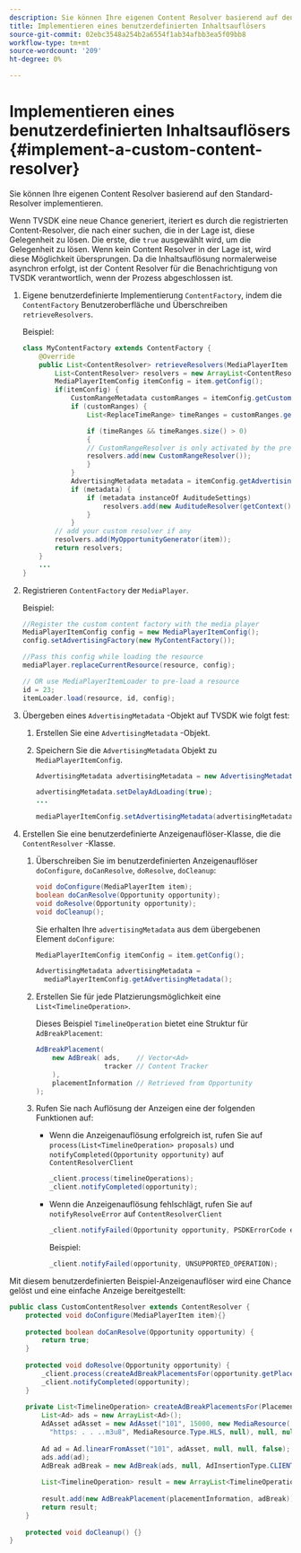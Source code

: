```yaml
---
description: Sie können Ihre eigenen Content Resolver basierend auf den Standard-Resolver implementieren.
title: Implementieren eines benutzerdefinierten Inhaltsauflösers
source-git-commit: 02ebc3548a254b2a6554f1ab34afbb3ea5f09bb8
workflow-type: tm+mt
source-wordcount: '209'
ht-degree: 0%

---
```


# Implementieren eines benutzerdefinierten Inhaltsauflösers {#implement-a-custom-content-resolver}

Sie können Ihre eigenen Content Resolver basierend auf den Standard-Resolver implementieren.

Wenn TVSDK eine neue Chance generiert, iteriert es durch die registrierten Content-Resolver, die nach einer suchen, die in der Lage ist, diese Gelegenheit zu lösen. Die erste, die `true` ausgewählt wird, um die Gelegenheit zu lösen. Wenn kein Content Resolver in der Lage ist, wird diese Möglichkeit übersprungen. Da die Inhaltsauflösung normalerweise asynchron erfolgt, ist der Content Resolver für die Benachrichtigung von TVSDK verantwortlich, wenn der Prozess abgeschlossen ist.

1. Eigene benutzerdefinierte Implementierung `ContentFactory`, indem die `ContentFactory` Benutzeroberfläche und Überschreiben `retrieveResolvers`.

   Beispiel:

   ```java
   class MyContentFactory extends ContentFactory { 
       @Override 
       public List<ContentResolver> retrieveResolvers(MediaPlayerItem item) { 
           List<ContentResolver> resolvers = new ArrayList<ContentResolver>(); 
           MediaPlayerItemConfig itemConfig = item.getConfig(); 
           if(itemConfig) { 
               CustomRangeMetadata customRanges = itemConfig.getCustomRangeMetadata(); 
               if (customRanges) { 
                   List<ReplaceTimeRange> timeRanges = customRanges.getTimeRangeList(); 
   
                   if (timeRanges && timeRanges.size() > 0) 
                   { 
                   // CustomRangeResolver is only activated by the presence of CustomRanges in configuration 
                   resolvers.add(new CustomRangeResolver()); 
                   } 
               } 
               AdvertisingMetadata metadata = itemConfig.getAdvertisingMetadata(); 
               if (metadata) { 
                   if (metadata instanceOf AuditudeSettings)  
                       resolvers.add(new AuditudeResolver(getContext());    
                   } 
               } 
           // add your custom resolver if any 
           resolvers.add(MyOpportunityGenerator(item)); 
           return resolvers; 
       } 
       ... 
   } 
   ```

1. Registrieren `ContentFactory` der `MediaPlayer`.

   Beispiel:

   ```java
   //Register the custom content factory with the media player 
   MediaPlayerItemConfig config = new MediaPlayerItemConfig(); 
   config.setAdvertisingFactory(new MyContentFactory()); 
   
   //Pass this config while loading the resource 
   mediaPlayer.replaceCurrentResource(resource, config); 
   
   // OR use MediaPlayerItemLoader to pre-load a resource 
   id = 23; 
   itemLoader.load(resource, id, config);
   ```

1. Übergeben eines `AdvertisingMetadata` -Objekt auf TVSDK wie folgt fest:
   1. Erstellen Sie eine `AdvertisingMetadata` -Objekt.
   1. Speichern Sie die `AdvertisingMetadata` Objekt zu `MediaPlayerItemConfig`.

      ```java
      AdvertisingMetadata advertisingMetadata = new AdvertisingMetadata(); 
      
      advertisingMetadata.setDelayAdLoading(true); 
      ... 
      
      mediaPlayerItemConfig.setAdvertisingMetadata(advertisingMetadata); 
      ```

1. Erstellen Sie eine benutzerdefinierte Anzeigenauflöser-Klasse, die die `ContentResolver` -Klasse.
   1. Überschreiben Sie im benutzerdefinierten Anzeigenauflöser `doConfigure`, `doCanResolve`, `doResolve`, `doCleanup`:

      ```java
      void doConfigure(MediaPlayerItem item); 
      boolean doCanResolve(Opportunity opportunity); 
      void doResolve(Opportunity opportunity); 
      void doCleanup();
      ```

      Sie erhalten Ihre `advertisingMetadata` aus dem übergebenen Element `doConfigure`:

      ```java
      MediaPlayerItemConfig itemConfig = item.getConfig(); 
      
      AdvertisingMetadata advertisingMetadata =  
        mediaPlayerItemConfig.getAdvertisingMetadata(); 
      ```

   1. Erstellen Sie für jede Platzierungsmöglichkeit eine `List<TimelineOperation>`.

      Dieses Beispiel `TimelineOperation` bietet eine Struktur für `AdBreakPlacement`:

      ```java
      AdBreakPlacement( 
          new AdBreak( ads,    // Vector<Ad> 
                       tracker // Content Tracker 
          ), 
          placementInformation // Retrieved from Opportunity 
      ); 
      ```

   1. Rufen Sie nach Auflösung der Anzeigen eine der folgenden Funktionen auf:

      * Wenn die Anzeigenauflösung erfolgreich ist, rufen Sie auf `process(List<TimelineOperation> proposals)` und `notifyCompleted(Opportunity opportunity)` auf `ContentResolverClient`

        ```java
        _client.process(timelineOperations); 
        _client.notifyCompleted(opportunity); 
        ```

      * Wenn die Anzeigenauflösung fehlschlägt, rufen Sie auf `notifyResolveError` auf `ContentResolverClient`

        ```java
        _client.notifyFailed(Opportunity opportunity, PSDKErrorCode error);
        ```

        Beispiel:

        ```java
        _client.notifyFailed(opportunity, UNSUPPORTED_OPERATION);
        ```

<!--<a id="example_463B718749504A978F0B887786844C39"></a>-->

Mit diesem benutzerdefinierten Beispiel-Anzeigenauflöser wird eine Chance gelöst und eine einfache Anzeige bereitgestellt:

```java
public class CustomContentResolver extends ContentResolver { 
    protected void doConfigure(MediaPlayerItem item){} 
 
    protected boolean doCanResolve(Opportunity opportunity) {  
        return true;  
    } 
 
    protected void doResolve(Opportunity opportunity) { 
        _client.process(createAdBreakPlacementsFor(opportunity.getPlacement())); 
        _client.notifyCompleted(opportunity); 
    } 
 
    private List<TimelineOperation> createAdBreakPlacementsFor(Placement placementInformation) { 
        List<Ad> ads = new ArrayList<Ad>(); 
        AdAsset adAsset = new AdAsset("101", 15000, new MediaResource( 
          "https: . . ..m3u8", MediaResource.Type.HLS, null), null, null); 
 
        Ad ad = Ad.linearFromAsset("101", adAsset, null, null, false); 
        ads.add(ad); 
        AdBreak adBreak = new AdBreak(ads, null, AdInsertionType.CLIENT_INSERTED); 
 
        List<TimelineOperation> result = new ArrayList<TimelineOperation>(); 
 
        result.add(new AdBreakPlacement(placementInformation, adBreak)); 
        return result; 
    } 
 
    protected void doCleanup() {} 
} 
```
